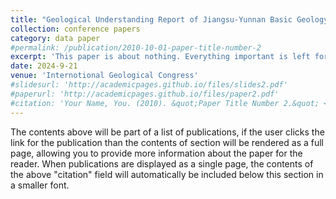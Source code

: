 ```yaml
---
title: "Geological Understanding Report of Jiangsu-Yunnan Basic Geology"
collection: conference papers
category: data paper
#permalink: /publication/2010-10-01-paper-title-number-2
excerpt: 'This paper is about nothing. Everything important is left for future work.'
date: 2024-9-21
venue: 'Internotional Geological Congress'
#slidesurl: 'http://academicpages.github.io/files/slides2.pdf'
#paperurl: 'http://academicpages.github.io/files/paper2.pdf'
#citation: 'Your Name, You. (2010). &quot;Paper Title Number 2.&quot; <i>Journal 1</i>. 1(2).'
---
```


The contents above will be part of a list of publications, if the user clicks the link for the publication than the contents of section will be rendered as a full page, allowing you to provide more information about the paper for the reader. When publications are displayed as a single page, the contents of the above "citation" field will automatically be included below this section in a smaller font.
